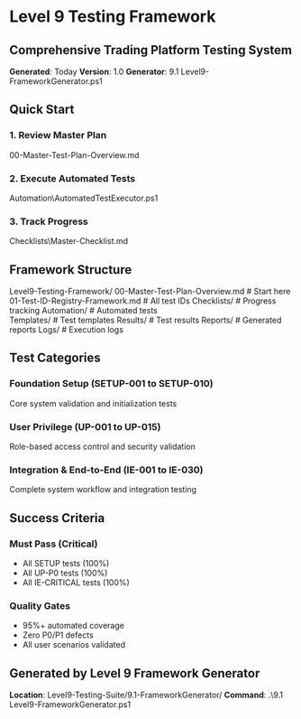 # Level 9 Testing Framework
## Comprehensive Trading Platform Testing System

**Generated**: Today
**Version**: 1.0
**Generator**: 9.1 Level9-FrameworkGenerator.ps1

## Quick Start

### 1. Review Master Plan
00-Master-Test-Plan-Overview.md

### 2. Execute Automated Tests
Automation\AutomatedTestExecutor.ps1

### 3. Track Progress
Checklists\Master-Checklist.md

## Framework Structure

Level9-Testing-Framework/
  00-Master-Test-Plan-Overview.md    # Start here
  01-Test-ID-Registry-Framework.md   # All test IDs
  Checklists/                        # Progress tracking
  Automation/                        # Automated tests  
  Templates/                         # Test templates
  Results/                           # Test results
  Reports/                           # Generated reports
  Logs/                              # Execution logs

## Test Categories

### Foundation Setup (SETUP-001 to SETUP-010)
Core system validation and initialization tests

### User Privilege (UP-001 to UP-015)  
Role-based access control and security validation

### Integration & End-to-End (IE-001 to IE-030)
Complete system workflow and integration testing

## Success Criteria

### Must Pass (Critical)
- All SETUP tests (100%)
- All UP-P0 tests (100%)  
- All IE-CRITICAL tests (100%)

### Quality Gates
- 95%+ automated coverage
- Zero P0/P1 defects
- All user scenarios validated

## Generated by Level 9 Framework Generator
**Location**: Level9-Testing-Suite/9.1-FrameworkGenerator/
**Command**: .\9.1 Level9-FrameworkGenerator.ps1
